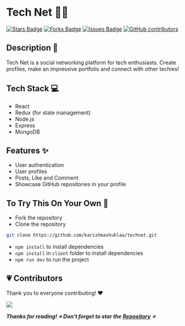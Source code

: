 # Tech Net 👩‍💻

<a href="https://github.com/karishmashuklaa/technet/stargazers"><img src="https://img.shields.io/github/stars/karishmashuklaa/technet" alt="Stars Badge"/></a>
<a href="https://github.com/karishmashuklaa/technet/network/members"><img src="https://img.shields.io/github/forks/karishmashuklaa/technet" alt="Forks Badge"/></a>
<a href="https://github.com/karishmashuklaa/technet/issues"><img src="https://img.shields.io/github/issues/karishmashuklaa/technet" alt="Issues Badge"/></a>
<a href="https://github.com/karishmashuklaa/technet/graphs/contributors"><img alt="GitHub contributors" src="https://img.shields.io/github/contributors/karishmashuklaa/technet?color=2b9348"></a>

## Description 📝

Tech Net is a social networking platform for tech enthusiasts. 
Create profiles, make an impressive portfolio and connect with other techies! 

## Tech Stack 💻

- React
- Redux (for state management) 
- Node.js
- Express
- MongoDB

## Features ✨

- User authentication
- User profiles
- Posts, Like and Comment
- Showcase GitHub repositories in your profile

## To Try This On Your Own 🚀
- Fork the repository
- Clone the repository

```bash
git clone https://github.com/karishmashuklaa/technet.git
```
- `npm install` to install dependencies
- `npm install` in `client` folder to install dependencies
- `npm run dev` to run the project

## 💗 Contributors

Thank you to everyone contributing! ❤️

<a href="https://github.com/karishmashuklaa/technet/graphs/contributors">
  <img src="https://contrib.rocks/image?repo=karishmashuklaa/technet" />
</a>

***Thanks for reading! ⭐ Don't forget to star the [Repository](https://github.com/karishmashuklaa/technet) ⭐***
